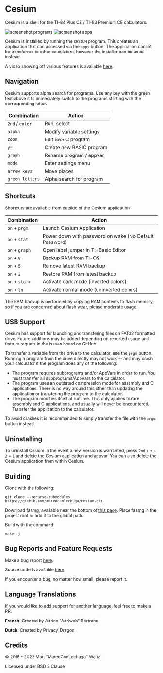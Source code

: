 # Cesium

Cesium is a shell for the TI-84 Plus CE / TI-83 Premium CE calculators.

![screenshot programs](https://github.com/mateoconlechuga/cesium/blob/master/screenshots/screenshot_prgms.png?raw=true)
![screenshot apps](https://github.com/mateoconlechuga/cesium/blob/master/screenshots/screenshot_app.png?raw=true)

Cesium is installed by running the `CESIUM` program.
This creates an application that can accessed via the `apps` button.
The application cannot be transferred to other calculators, however the
installer can be used instead.

A video showing off various features is available [here](https://youtu.be/hZDzV1CDN3k).

## Navigation

Cesium supports alpha search for programs.
Use any key with the green text above it to immediately switch to the programs
starting with the corresponding letter.

| Combination     | Action                   |
|-----------------|--------------------------|
| `2nd` / `enter` | Run, select              |
| `alpha`         | Modify variable settings |
| `zoom`          | Edit BASIC program       |
| `y=`            | Create new BASIC program |
| `graph`         | Rename program / appvar  |
| `mode`          | Enter settings menu      |
| `arrow keys`    | Move places              |
| `green letters` | Alpha search for program |

## Shortcuts

Shortcuts are available from outside of the Cesium application:

| Combination    | Action                                                 |
|----------------|--------------------------------------------------------|
| `on` + `prgm`  | Launch Cesium Application                              |
| `on` + `stat`  | Power down with password on wake (No Default Password) |
| `on` + `graph` | Open label jumper in TI-Basic Editor                   |
| `on` + `8`     | Backup RAM from TI-OS                                  |
| `on` + `5`     | Remove latest RAM backup                               |
| `on` + `2`     | Restore RAM from latest backup                         |
| `on` + `sto->` | Activate dark mode (inverted colors)                   |
| `on` + `ln`    | Activate normal mode (uninverted colors)               |

The RAM backup is performed by copying RAM contents to flash memory, so if
you are concerned about flash wear, please moderate usage.

## USB Support

Cesium has support for launching and transfering files on FAT32 formatted drive.
Future additions may be added depending on reported usage and feature requets
in the issues board on GitHub.

To transfer a variable from the drive to the calculator, use the `prgm` button.
Running a program from the drive directly may not work -- and may crash your
calculator if the program does any of the following:

* The program requires subprograms and/or AppVars in order to run.
  You must transfer all subprograms/AppVars to the calculator.
* The program uses an outdated compression mode for assembly and C applications.
  There is no way around this other than updating the application or transfering
  the program to the calculator.
* The program modifies itself at runtime. This only applies to rare assembly and
  C applications, and usually will never be encountered.
  Transfer the application to the calculator.

To avoid crashes it is recommended to simply transfer the file with the `prgm`
button instead.

## Uninstalling

To uninstall Cesium in the event a new version is warranted, press
`2nd` + `+` + `2` + `1` and delete the Cesium application and appvar.
You can also delete the Cesium application from within Cesium.

## Building

Clone with the following:

    git clone --recurse-submodules https://github.com/mateoconlechuga/cesium.git

Download fasmg, available near the bottom of [this page](https://flatassembler.net/download.php).
Place fasmg in the project root or add it to the global path.

Build with the command:

    make -j

## Bug Reports and Feature Requests

Make a bug report [here](https://github.com/mateoconlechuga/cesium/issues).

Source code is available [here](https://github.com/mateoconlechuga/cesium).

If you encounter a bug, no matter how small, please report it.

## Language Translations

If you would like to add support for another language, feel free to make a PR.

**French**: Created by Adrien "Adriweb" Bertrand

**Dutch**: Created by Privacy_Dragon

## Credits

© 2015 - 2022 Matt "MateoConLechuga" Waltz

Licensed under BSD 3 Clause.
